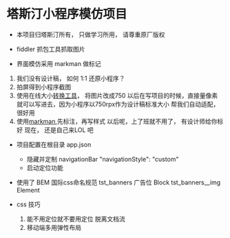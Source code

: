 # 塔斯汀小程序模仿项目


- 本项目归塔斯汀所有， 只做学习所用， 请尊重原厂版权

- fiddler  抓包工具抓取图片

- 界面模仿采用 markman 做标记
 1. 我们没有设计稿， 如何 1:1 还原小程序？
 2. 拍屏得到小程序截图
 3. 使用在线大小[转换工具](https://www.gaitubao.com/)， 将图片改成750
  以后在写项目的时候，直接量像素就可以写进去，因为小程序以750rpx作为设计稿标准大小
  帮我们自动适配，很好用
4. 使用[markman](http://www.getmarkman.com/),先标注，再写样式
  以后呢，上了班就不用了， 有设计师给你标好
  现在， 还是自己来LOL 吧

- 项目配置在根目录 app.json
  - 隐藏并定制 navigationBar
    "navigationStyle": "custom"
  - 启动定位功能

- 使用了 BEM 国际css命名规范
  tst_banners 广告位 Block
  tst_banners__img  Element

- css 技巧
  1. 能不用定位就不要用定位
    脱离文档流
  2. 移动端多用弹性布局